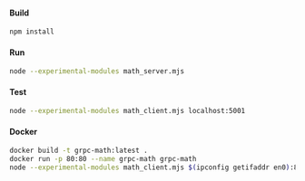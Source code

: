 #### Build
```sh
npm install
```

#### Run
```sh
node --experimental-modules math_server.mjs
```

#### Test
```sh
node --experimental-modules math_client.mjs localhost:5001
```

#### Docker
```sh
docker build -t grpc-math:latest .
docker run -p 80:80 --name grpc-math grpc-math
node --experimental-modules math_client.mjs $(ipconfig getifaddr en0):80
```
